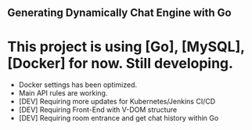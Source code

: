 ## Generating Dynamically Chat Engine with Go
# This project is using [Go], [MySQL], [Docker] for now. Still developing.
- Docker settings has been optimized.
- Main API rules are working.
- [DEV] Requiring more updates for Kubernetes/Jenkins CI/CD 
- [DEV] Requiring Front-End with V-DOM structure
- [DEV] Requiring room entrance and get chat history within Go